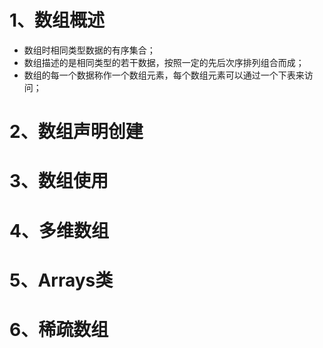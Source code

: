 # 1、数组概述

* 数组时相同类型数据的有序集合；
* 数组描述的是相同类型的若干数据，按照一定的先后次序排列组合而成；
* 数组的每一个数据称作一个数组元素，每个数组元素可以通过一个下表来访问；

# 2、数组声明创建

# 3、数组使用

# 4、多维数组

# 5、Arrays类

# 6、稀疏数组